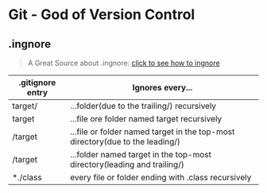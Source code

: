 # Git - God of Version Control
## .ingnore
> A Great Source about .ingnore: [click to see how to ingnore](https://labs.consol.de/development/git/2017/02/22/gitignore.html)

| .gitignore entry | Ignores every...                                             |
| ---------------- | ------------------------------------------------------------ |
| target/          | ...folder(due to the trailing/) recursively                  |
| target           | ...file ore folder named target recursively                  |
| /target          | ...file or folder named target in the top-most directory(due to the leading/) |
| /target          | ...folder named target in the top-most directory(leading and trailing/) |
| *./class         | every file or folder ending with .class recursively          |
